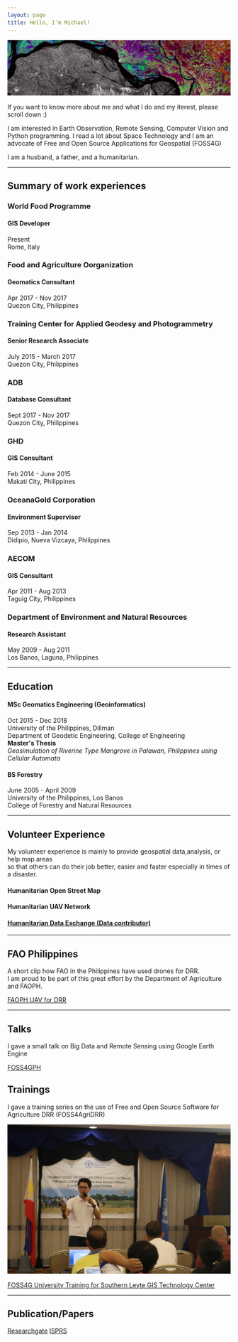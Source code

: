 ```yaml
---
layout: page
title: Hello, I'm Michael!
---
```


![bg](esa.jpg)

If you want to know more about me and what I do and my iterest, please scroll down :) 

I am interested in Earth Observation, Remote Sensing, Computer Vision and 
Python programming. I read a lot about Space Technology and I am an
advocate of Free and Open Source Applications for Geospatial (FOSS4G)

I am a husband, a father, and a humanitarian. 

------

## Summary of work experiences

### World Food Programme
#### GIS Developer
<p>Present<br> Rome, Italy</p>

### Food and Agriculture Oorganization
#### Geomatics Consultant
<p>Apr 2017 - Nov 2017 <br> Quezon City, Philippines</p>

### Training Center for Applied Geodesy and Photogrammetry
#### Senior Research Associate
<p>July 2015 - March 2017 <br> Quezon City, Philippines</p>

### ADB
#### Database Consultant
<p>Sept 2017 - Nov 2017 <br> Quezon City, Philippines</p>

### GHD
#### GIS Consultant
<p>Feb 2014 - June 2015 <br> Makati City, Philippines</p>

### OceanaGold Corporation
#### Environment Supervisor
<p>Sep 2013 - Jan 2014 <br> Didipio, Nueva Vizcaya, Philippines</p>

### AECOM
#### GIS Consultant
<p>Apr 2011 - Aug 2013 <br> Taguig City, Philippines</p>

### Department of Environment and Natural Resources
#### Research Assistant
<p>May 2009 - Aug 2011 <br> Los Banos, Laguna, Philippines</p>

------

## Education
#### MSc Geomatics Engineering (Geoinformatics)
<p>Oct 2015 - Dec 2018 <br> University of the Philippines, Diliman <br> Department of Geodetic Engineering, College of Engineering<br><strong>Master's Thesis</strong><br><em>Geosimulation of Riverine Type Mangrove in Palawan, Philippines using Cellular Automata</em></p>

#### BS Forestry
<p>June 2005 - April 2009 <br> University of the Philippines, Los Banos <br> College of Forestry and Natural Resources</p>

------

## Volunteer Experience
<p>My volunteer experience is mainly to provide geospatial data,analysis, or help map areas <br> so that others can do their job better, easier and faster especially in times of a disaster.</p>

#### Humanitarian Open Street Map
#### Humanitarian UAV Network
#### [Humanitarian Data Exchange (Data contributor)](https://data.humdata.org/user/mgmanalili)

------

## FAO Philippines
<p>A short clip how FAO in the Philippines have used drones for DRR. <br>I am proud to be part of this great effort by the Department of Agriculture and FAOPH.</p>

[FAOPH UAV for DRR](https://www.youtube.com/watch?v=tBtCVX-j_ek&feature=youtu.be)

------

## Talks
<p>I gave a small talk on Big Data and Remote Sensing using Google Earth Engine</p>

[FOSS4GPH](https://foss4gph.github.io/)

## Trainings
<p>I gave a training series on the use of Free and Open Source Software for Agriculture DRR (FOSS4AgriDRR)</p>

![FAO Geomatics Training for DRR](FAO_DRR.jpg)

[FOSS4G University Training for Southern Leyte GIS Technology Center](https://slsugistc.com/2018/05/17/advance-gis-training-workshop-on-free-and-open-source-software-for-geospatial-data/)

------

## Publication/Papers
[Researchgate](https://www.researchgate.net/profile/Michael_Andrew_Manalili)
[ISPRS](https://doi.org/10.5194/isprs-archives-XLII-4-W12-83-2019)




